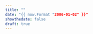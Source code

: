 ```yaml
---
title: ""
date: "{{ now.Format "2006-01-02" }}"
showthedate: false
draft: true
---
```

<!--THIS IS AN HTML COMMENT AND WILL NOT APPEAR ON THE PUBLISHED PAGE!
Use the `chapter-front` archetype to create a front-page for a chapter. All pages
published within this chapter will appear at
`platypus1917.org/<lng>/<chapter-name>/<yyyy>/<mm>/<slug>`, and as a feed on the
chapter page at `platypus1917.org/<lng>/<chapter-name>`.
-->
